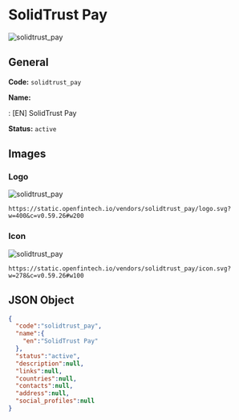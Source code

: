 
# SolidTrust Pay 
![solidtrust_pay](https://static.openfintech.io/vendors/solidtrust_pay/logo.svg?w=400&c=v0.59.26#w200)  

## General 
 
**Code:** `solidtrust_pay` 
 
**Name:** 
 
:	[EN] SolidTrust Pay 
 
**Status:** `active` 
 

## Images 

### Logo 
 
![solidtrust_pay](https://static.openfintech.io/vendors/solidtrust_pay/logo.svg?w=400&c=v0.59.26#w200)  

```
https://static.openfintech.io/vendors/solidtrust_pay/logo.svg?w=400&c=v0.59.26#w200
```  

### Icon 
 
![solidtrust_pay](https://static.openfintech.io/vendors/solidtrust_pay/icon.svg?w=278&c=v0.59.26#w100)  

```
https://static.openfintech.io/vendors/solidtrust_pay/icon.svg?w=278&c=v0.59.26#w100
```  

## JSON Object 

```json
{
  "code":"solidtrust_pay",
  "name":{
    "en":"SolidTrust Pay"
  },
  "status":"active",
  "description":null,
  "links":null,
  "countries":null,
  "contacts":null,
  "address":null,
  "social_profiles":null
}
```  
